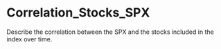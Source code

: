 # Correlation_Stocks_SPX
Describe the correlation between the SPX and the stocks included in the index over time.
